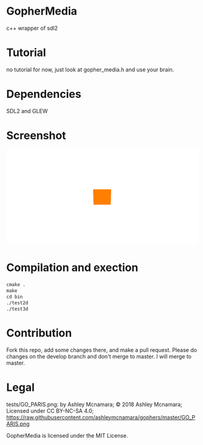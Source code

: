 # GopherMedia
c++ wrapper of sdl2

# Tutorial
no tutorial for now, just look at gopher_media.h and use your brain.

# Dependencies
SDL2 and GLEW

# Screenshot
![an orange square slightly tilted](screenshots/gophermedia1.png)

# Compilation and exection

```
cmake .
make
cd bin
./test2d
./test3d
```

# Contribution

Fork this repo, add some changes there, and make a pull request. Please do changes on the develop branch and don't merge to master. I will merge to master.

# Legal

tests/GO_PARIS.png: by Ashley Mcnamara; © 2018 Ashley Mcnamara; Licensed under CC BY-NC-SA 4.0; https://raw.githubusercontent.com/ashleymcnamara/gophers/master/GO_PARIS.png

GopherMedia is licensed under the MIT License.
